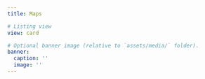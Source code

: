 ```yaml
---
title: Maps

# Listing view
view: card

# Optional banner image (relative to `assets/media/` folder).
banner:
  caption: ''
  image: ''
---
```

